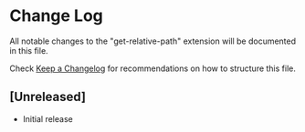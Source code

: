 # Change Log

All notable changes to the "get-relative-path" extension will be documented in this file.

Check [Keep a Changelog](http://keepachangelog.com/) for recommendations on how to structure this file.

## [Unreleased]

- Initial release